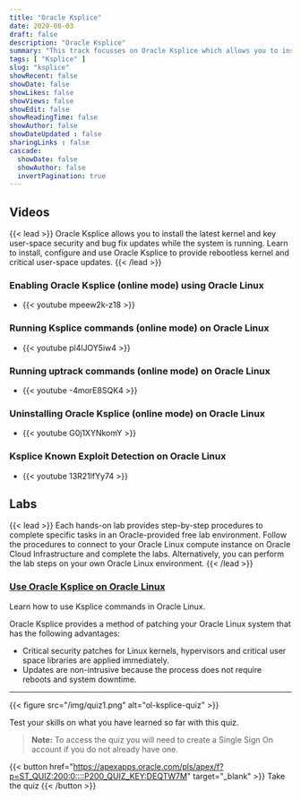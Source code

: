 ```yaml
---
title: "Oracle Ksplice"
date: 2020-08-03
draft: false
description: "Oracle Ksplice"
summary: "This track focusses on Oracle Ksplice which allows you to install the latest kernel and key user-space security and bug fix updates while the system is running. Learn to install, configure and use Oracle Ksplice to provide rebootless kernel and critical user-space updates."
tags: [ "Ksplice" ]
slug: "ksplice"
showRecent: false
showDate: false
showLikes: false
showViews: false
showEdit: false
showReadingTime: false
showAuthor: false
showDateUpdated : false
sharingLinks : false
cascade:
  showDate: false
  showAuthor: false
  invertPagination: true
---
```


## Videos

{{< lead >}} Oracle Ksplice allows you to install the latest kernel and key user-space security and bug fix updates while the system is running. Learn to install, configure and use Oracle Ksplice to provide rebootless kernel and critical user-space updates. {{< /lead >}}

### Enabling Oracle Ksplice (online mode) using Oracle Linux

- {{< youtube mpeew2k-z18 >}}

### Running Ksplice commands (online mode) on Oracle Linux

- {{< youtube pl4lJOY5iw4 >}}

### Running uptrack commands (online mode) on Oracle Linux

- {{< youtube -4morE8SQK4 >}}

### Uninstalling Oracle Ksplice (online mode) on Oracle Linux

- {{< youtube G0j1XYNkomY >}}

### Ksplice Known Exploit Detection on Oracle Linux

- {{< youtube 13R21lfYy74 >}}

## Labs

{{< lead >}} Each hands-on lab provides step-by-step procedures to complete specific tasks in an Oracle-provided free lab environment. Follow the procedures to connect to your Oracle Linux compute instance on Oracle Cloud Infrastructure and complete the labs. Alternatively, you can perform the lab steps on your own Oracle Linux environment. {{< /lead >}}

### [Use Oracle Ksplice on Oracle Linux](https://luna.oracle.com/lab/7bf9e1e8-691e-42d4-823d-6a0fad49791c)

Learn how to use Ksplice commands in Oracle Linux.

Oracle Ksplice provides a method of patching your Oracle Linux system that has the following advantages:

- Critical security patches for Linux kernels, hypervisors and critical user space libraries are applied immediately.
- Updates are non-intrusive because the process does not require reboots and system downtime.

---

{{< figure src="/img/quiz1.png" alt="ol-ksplice-quiz" >}}

Test your skills on what you have learned so far with this quiz.

> **Note:** To access the quiz you will need to create a Single Sign On account if you do not already have one.

{{< button href="https://apexapps.oracle.com/pls/apex/f?p=ST_QUIZ:200:0::::P200_QUIZ_KEY:DEQTW7M" target="_blank" >}}
Take the quiz
{{< /button >}}

